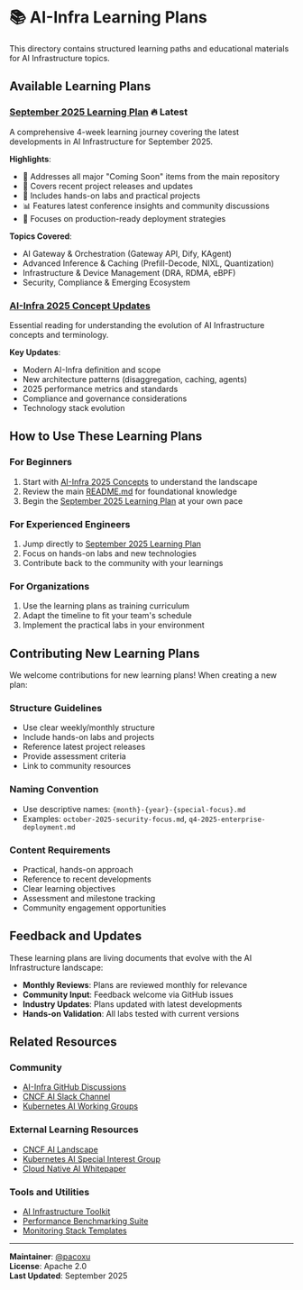 # 📚 AI-Infra Learning Plans

This directory contains structured learning paths and educational materials for AI Infrastructure topics.

## Available Learning Plans

### [September 2025 Learning Plan](./september-2025.md) 🔥 **Latest**

A comprehensive 4-week learning journey covering the latest developments in AI Infrastructure for September 2025.

**Highlights**:
- 🎯 Addresses all major "Coming Soon" items from the main repository
- 🚀 Covers recent project releases and updates
- 🧪 Includes hands-on labs and practical projects
- 📊 Features latest conference insights and community discussions
- 🔧 Focuses on production-ready deployment strategies

**Topics Covered**:
- AI Gateway & Orchestration (Gateway API, Dify, KAgent)
- Advanced Inference & Caching (Prefill-Decode, NIXL, Quantization)
- Infrastructure & Device Management (DRA, RDMA, eBPF)
- Security, Compliance & Emerging Ecosystem

### [AI-Infra 2025 Concept Updates](./ai-infra-2025-concepts.md)

Essential reading for understanding the evolution of AI Infrastructure concepts and terminology.

**Key Updates**:
- Modern AI-Infra definition and scope
- New architecture patterns (disaggregation, caching, agents)
- 2025 performance metrics and standards
- Compliance and governance considerations
- Technology stack evolution

## How to Use These Learning Plans

### For Beginners
1. Start with [AI-Infra 2025 Concepts](./ai-infra-2025-concepts.md) to understand the landscape
2. Review the main [README.md](../README.md) for foundational knowledge
3. Begin the [September 2025 Learning Plan](./september-2025.md) at your own pace

### For Experienced Engineers
1. Jump directly to [September 2025 Learning Plan](./september-2025.md)
2. Focus on hands-on labs and new technologies
3. Contribute back to the community with your learnings

### For Organizations
1. Use the learning plans as training curriculum
2. Adapt the timeline to fit your team's schedule
3. Implement the practical labs in your environment

## Contributing New Learning Plans

We welcome contributions for new learning plans! When creating a new plan:

### Structure Guidelines
- Use clear weekly/monthly structure
- Include hands-on labs and projects
- Reference latest project releases
- Provide assessment criteria
- Link to community resources

### Naming Convention
- Use descriptive names: `{month}-{year}-{special-focus}.md`
- Examples: `october-2025-security-focus.md`, `q4-2025-enterprise-deployment.md`

### Content Requirements
- Practical, hands-on approach
- Reference to recent developments
- Clear learning objectives
- Assessment and milestone tracking
- Community engagement opportunities

## Feedback and Updates

These learning plans are living documents that evolve with the AI Infrastructure landscape:

- **Monthly Reviews**: Plans are reviewed monthly for relevance
- **Community Input**: Feedback welcome via GitHub issues
- **Industry Updates**: Plans updated with latest developments
- **Hands-on Validation**: All labs tested with current versions

## Related Resources

### Community
- [AI-Infra GitHub Discussions](https://github.com/pacoxu/AI-Infra/discussions)
- [CNCF AI Slack Channel](https://cloud-native.slack.com/channels/ai)
- [Kubernetes AI Working Groups](https://github.com/kubernetes/community/pull/8521/)

### External Learning Resources
- [CNCF AI Landscape](https://landscape.cncf.io/category=artificial-intelligence)
- [Kubernetes AI Special Interest Group](https://github.com/kubernetes/community/tree/master/sig-ai)
- [Cloud Native AI Whitepaper](https://github.com/cncf/toc/blob/main/workinggroups/ai/whitepaper.md)

### Tools and Utilities
- [AI Infrastructure Toolkit](https://github.com/cncf/ai-toolkit)
- [Performance Benchmarking Suite](https://github.com/kubernetes/perf-tests)
- [Monitoring Stack Templates](https://github.com/prometheus-operator/kube-prometheus)

---

**Maintainer**: [@pacoxu](https://github.com/pacoxu)  
**License**: Apache 2.0  
**Last Updated**: September 2025